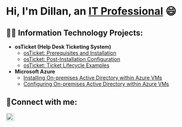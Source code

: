 <h1>Hi, I'm Dillan, an <a href="https://linkedin.com/in/dillanchandran">IT Professional</a> 😄</h1>

<h2>👨‍💻 Information Technology Projects:</h2>

- <b>osTicket (Help Desk Ticketing System)</b>
  - [osTicket: Prerequisites and Installation](https://github.com/dillanchandran/osticket-install)
  - [osTicket: Post-Installation Configuration](https://github.com/dillanchandran/post-install-config)
  - [osTicket: Ticket Lifecycle Examples](https://github.com/dillanchandran/ticket-lifecycle)
- <b>Microsoft Azure</b>
  - [Installing On-premises Active Directory within Azure VMs](https://github.com/dillanchandran/install-ad)
  - [Configuring On-premises Active Directory within Azure VMs](https://github.com/dillanchandran/config-ad)

<h2>🤳Connect with me:</h2>

[<img align="left" alt="Josh | LinkedIn" width="22px" src="https://cdn.jsdelivr.net/npm/simple-icons@v3/icons/linkedin.svg" />][linkedin]

[linkedin]: https://linkedin.com/in/dillanchandran
